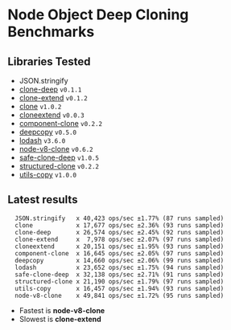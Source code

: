 # Node Object Deep Cloning Benchmarks

## Libraries Tested

- JSON.stringify
- [clone-deep](https://www.npmjs.com/package/clone-deep) `v0.1.1`
- [clone-extend](https://www.npmjs.com/package/clone-extend) `v0.1.2`
- [clone](https://www.npmjs.com/package/clone) `v1.0.2`
- [cloneextend](https://www.npmjs.com/package/cloneextend) `v0.0.3`
- [component-clone](https://www.npmjs.com/package/component-clone) `v0.2.2`
- [deepcopy](https://www.npmjs.com/package/deepcopy) `v0.5.0`
- [lodash](https://www.npmjs.com/package/lodash) `v3.6.0`
- [node-v8-clone](https://www.npmjs.com/package/node-v8-clone) `v0.6.2`
- [safe-clone-deep](https://www.npmjs.com/package/safe-clone-deep) `v1.0.5`
- [structured-clone](https://www.npmjs.com/package/structured-clone) `v0.2.2`
- [utils-copy](https://www.npmjs.com/package/utils-copy) `v1.0.0`

## Latest results

```
  JSON.stringify   x 40,423 ops/sec ±1.77% (87 runs sampled)
  clone            x 17,677 ops/sec ±2.36% (93 runs sampled)
  clone-deep       x 26,574 ops/sec ±2.45% (92 runs sampled)
  clone-extend     x  7,978 ops/sec ±2.07% (97 runs sampled)
  cloneextend      x 20,151 ops/sec ±1.95% (93 runs sampled)
  component-clone  x 16,645 ops/sec ±2.05% (97 runs sampled)
  deepcopy         x 14,660 ops/sec ±2.06% (99 runs sampled)
  lodash           x 23,652 ops/sec ±1.75% (94 runs sampled)
  safe-clone-deep  x 32,138 ops/sec ±2.71% (91 runs sampled)
  structured-clone x 21,190 ops/sec ±1.79% (97 runs sampled)
  utils-copy       x 16,457 ops/sec ±1.94% (93 runs sampled)
  node-v8-clone    x 49,841 ops/sec ±1.72% (95 runs sampled)
```

- Fastest is **node-v8-clone**
- Slowest is **clone-extend**
